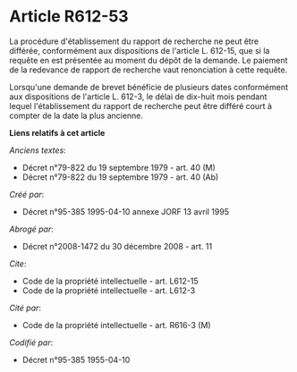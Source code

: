 # Article R612-53

La procédure d'établissement du rapport de recherche ne peut être différée, conformément aux dispositions de l'article L.
612-15, que si la requête en est présentée au moment du dépôt de la demande. Le paiement de la redevance de rapport de
recherche vaut renonciation à cette requête.

Lorsqu'une demande de brevet bénéficie de plusieurs dates conformément aux dispositions de l'article L. 612-3, le délai de
dix-huit mois pendant lequel l'établissement du rapport de recherche peut être différé court à compter de la date la plus
ancienne.

**Liens relatifs à cet article**

_Anciens textes_:

  - Décret n°79-822 du 19 septembre 1979 - art. 40 (M)
  - Décret n°79-822 du 19 septembre 1979 - art. 40 (Ab)

_Créé par_:

  - Décret n°95-385 1995-04-10 annexe JORF 13 avril 1995

_Abrogé par_:

  - Décret n°2008-1472 du 30 décembre 2008 - art. 11

_Cite_:

  - Code de la propriété intellectuelle - art. L612-15
  - Code de la propriété intellectuelle - art. L612-3

_Cité par_:

  - Code de la propriété intellectuelle - art. R616-3 (M)

_Codifié par_:

  - Décret n°95-385 1955-04-10
